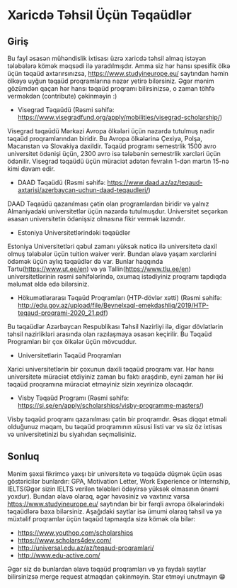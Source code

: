 # Xaricdə Təhsil Üçün Təqaüdlər

## Giriş

Bu fayl əsasən mühəndislik ixtisası üzrə xaricdə təhsil almaq istəyən tələbələrə kömək məqsədi ilə yaradılmışdır. Amma siz hər hansı spesifik ölkə üçün təqaüd axtarırsınızsa, https://www.studyineurope.eu/ saytından həmin ölkəyə uyğun təqaüd proqramlarına nəzər yetirə bilərsiniz. Əgər mənim gözümdən qaçan hər hansı təqaüd proqramı bilirsinizsə, o zaman töhfə verməkdən (contribute) çəkinməyin :)

- Visegrad Təqaüdü (Rəsmi səhifə: https://www.visegradfund.org/apply/mobilities/visegrad-scholarship/)

Visegrad təqaüdü Mərkəzi Avropa ölkələri üçün nəzərdə tutulmuş nadir təqaüd proqramlarından biridir. Bu Avropa ölkələrinə Çexiya, Polşa, Macarıstan və Slovakiya daxildir. Təqaüd programı semestrlik 1500 avro universitet ödənişi üçün, 2300 avro isə tələbənin semestrlik xərcləri üçün ödənilir. Visegrad təqaüdü üçün müraciət adətən fevralın 1-dən martın 15-nə kimi davam edir.

- DAAD Təqaüdü (Rəsmi səhifə: https://www.daad.az/az/teqaud-axtarisi/azerbaycan-uchun-daad-teqaudleri/)

DAAD Təqaüdü qazanılması çətin olan programlardan biridir və yalnız Almaniyadaki universitetlər üçün nəzərdə tutulmuşdur. Universitet seçərkən əsasan universitetin ödənişsiz olmasına fikir vermək lazımdır.

- Estoniya Universitetlərindəki təqaüdlər

Estoniya Universitetləri qəbul zamanı yüksək nəticə ilə universitetə daxil olmuş tələbələr üçün tuition waiver verir. Bundan əlavə yaşam xərclərini ödəmək üçün aylıq təqaüdlər də var. Bunlar haqqında Tartu(https://www.ut.ee/en) və ya Tallin(https://www.tlu.ee/en) universitetlərinin rəsmi səhifələrində, oxumaq istədiyiniz proqramı tapdıqda məlumat əldə edə bilərsiniz.

- Hökumətlərarası Təqaüd Proqramları (HTP-dövlər xətti) (Rəsmi səhifə: http://edu.gov.az/upload/file/Beynelxaql-emekdashliq/2019/HTP-teqaud-proqrami-2020_21.pdf)

Bu təqaüdlər Azərbaycan Respublikası Təhsil Nazirliyi ilə, digər dövlətlərin təhsil nazirlikləri arasında olan razılaşmaya əsasən keçirilir. Bu Təqaüd Programları bir çox ölkələr üçün mövcuddur.

- Universitetlərin Təqaüd Proqramları

Xarici universitetlərin bir çoxunun daxili təqaüd proqramı var. Hər hansı universitetə müraciət etdiyiniz zaman bu faktı araşdırıb, eyni zaman hər iki təqaüd proqramına müraciət etməyiniz sizin xeyrinizə olacaqdır.

- Visby Təqaüd Programı (Rəsmi səhifə: https://si.se/en/apply/scholarships/visby-programme-masters/)

Visby təqaüd proqramı qazanılması çətin bir proqramdır. Əsas diqqət etməli olduğunuz məqam, bu təqaüd proqramının xüsusi listi var və siz öz ixtisas və universitetinizi bu siyahıdan seçməlisiniz.

## Sonluq

Mənim şəxsi fikrimcə yaxşı bir universitetə və təqaüdə düşmək üçün əsas göstəricilər bunlardır: GPA, Motivation Letter, Work Experience or Internship, IELTS(Əgər sizin IELTS verilən tələbləri ödəyirsə yüksək olmasının önəmi yoxdur). Bundan əlavə olaraq, əgər həvəsiniz və vaxtınız varsa https://www.studyineurope.eu/ saytından bir bir fərqli avropa ölkələrindəki təqaüdlərə baxa bilərsiniz. Aşağıdaki saytlar isə ümumi olaraq təhsil və ya müxtəlif proqramlar üçün təqaüd tapmaqda sizə kömək ola bilər:

- https://www.youthop.com/scholarships
- https://www.scholars4dev.com/
- http://universal.edu.az/az/teqaud-proqramlari/
- http://www.edu-active.com/

Əgər siz də bunlardan əlavə təqaüd proqramları və ya faydalı saytlar bilirsinizsə merge request atmaqdan çəkinməyin. Star etməyi unutmayın 😁

